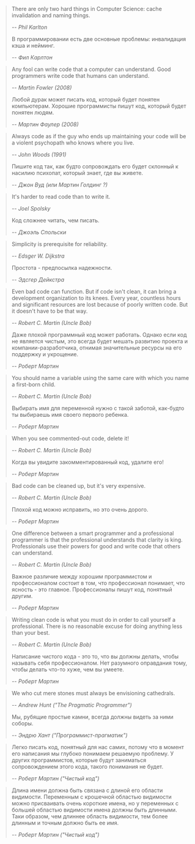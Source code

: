 > There are only two hard things in Computer Science: cache invalidation and naming things.
>
> -- *Phil Karlton*
>
> В программировании есть две основные проблемы: инвалидация кэша и нейминг.
>
> -- *Фил Карлтон*

> Any fool can write code that a computer can understand. Good programmers write code that humans can understand.
>
> -- *Martin Fowler (2008)*
>
> Любой дурак может писать код, который будет понятен компьютерам. Хорошие программисты пишут код, который будет понятен людям.
>
> -- *Мартин Фаулер (2008)*

> Always code as if the guy who ends up maintaining your code will be a violent psychopath who knows where you live.
>
> -- *John Woods (1991)*
>
> Пишите код так, как будто сопровождать его будет склонный к насилию психопат, который знает, где вы живете.
>
> -- *Джон Вуд (или Мартин Голдинг ?)*

> It's harder to read code than to write it.
>
> -- *Joel Spolsky*
>
> Код сложнее читать, чем писать.
>
> -- *Джоэль Спольски*

> Simplicity is prerequisite for reliability.
>
> -- *Edsger W. Dijkstra*
>
> Простота - предпосылка надежности.
>
> -- *Эдсгер Дейкстра*

> Even bad code can function. But if code isn't clean, it can bring a development organization to its knees. Every year, countless hours and significant resources are lost because of poorly written code. But it doesn't have to be that way.
>
> -- *Robert C. Martin (Uncle Bob)*
>
> Даже плохой программный код может работать. Однако если код не является чистым, это всегда будет мешать развитию проекта и компании-разработчика, отнимая значительные ресурсы на его поддержку и укрощение.
>
> -- *Роберт Мартин*

> You should name a variable using the same care with which you name a first-born child.
>
> -- *Robert C. Martin (Uncle Bob)*
>
> Выбирать имя для переменной нужно с такой заботой, как-будто ты выбираешь имя своего первого ребенка.
>
> -- *Роберт Мартин*

> When you see commented-out code, delete it!
>
> -- *Robert C. Martin (Uncle Bob)*
>
> Когда вы увидите закомментированный код, удалите его!
>
> -- *Роберт Мартин*

> Bad code can be cleaned up, but it's very expensive.
>
> -- *Robert C. Martin (Uncle Bob)*
>
> Плохой код можно исправить, но это очень дорого.
>
> -- *Роберт Мартин*

> One difference between a smart programmer and a professional programmer is that the professional understands that clarity is king. Professionals use their powers for good and write code that others can understand.
>
> -- *Robert C. Martin (Uncle Bob)*
>
> Важное различие между хорошим программистом и профессионалом состоит в том, что профессионал понимает, что ясность - это главное. Профессионалы пишут код, понятный другим.
>
> -- *Роберт Мартин*

> Writing clean code is what you must do in order to call yourself a professional. There is no reasonable excuse for doing anything less than your best.
>
> -- *Robert C. Martin (Uncle Bob)*
>
> Написание чистого кода - это то, что вы должны делать, чтобы называть себя профессионалом. Нет разумного оправдания тому, чтобы делать что-то хуже, чем вы умеете.
>
> -- *Роберт Мартин*

> We who cut mere stones must always be envisioning cathedrals.
>
> -- *Andrew Hunt ("The Pragmatic Programmer")*
>
> Мы, рубящие простые камни, всегда должны видеть за ними соборы.
>
> -- *Эндрю Хант ("Программист-прагматик")*

> Легко писать код, понятный для нас самих, потому что в момент его написания мы глубоко понимаем решаемую проблему. У других программистов, которые будут заниматься сопровождением этого кода, такого понимания не будет.
>
> -- *Роберт Мартин ("Чистый код")*

> Длина имени должна быть связана с длиной его области видимости. Переменным с крошечной областью видимости можно присваивать очень короткие имена, но у переменных с большей областью видимости имена должны быть длинными. Таки образом, чем длиннее область видимости, тем более длинным и точным должно быть ее имя.
>
> -- *Роберт Мартин ("Чистый код")*
